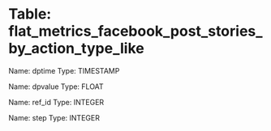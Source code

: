 Table: flat_metrics_facebook_post_stories_by_action_type_like
=============================================================

Name: dptime
Type: TIMESTAMP

Name: dpvalue
Type: FLOAT

Name: ref_id
Type: INTEGER

Name: step
Type: INTEGER

